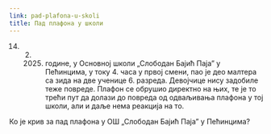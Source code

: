```yaml
---
link: pad-plafona-u-skoli
title: Пад плафона у школи
---
```

14. 2. 2025. године, у Основној школи „Слободан Бајић Паја” у Пећинцима, у току 4. часа у првој смени, пао је део малтера са зида на две ученице 6. разреда. Девојчице нису задобиле теже повреде. Плафон се обрушио директно на њих, те је то трећи пут да долази до повреда од одваљивања плафона у тој школи, али и даље нема реакција на то.

Ко је крив за пад плафона у ОШ „Слободан Бајић Паја” у Пећинцима?
